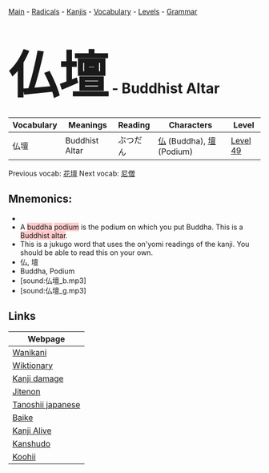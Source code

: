 <style> bigfont {font-size: 100px}</style>
[Main](../README.md) -
[Radicals](../radicals.md) -
[Kanjis](../kanjis.md) -
[Vocabulary](../vocabulary.md) -
[Levels](../levels.md) -
[Grammar](../grammar.md)
# <bigfont> 仏壇</bigfont> - Buddhist Altar 

| Vocabulary | Meanings | Reading | Characters | Level |
| --- | --- | --- | --- | --- |
| 仏壇 | Buddhist Altar | ぶつだん |  [仏](../kanjis/仏.md) (Buddha), [壇](../kanjis/壇.md) (Podium) | [Level 49](../levels/wk_level49.md) |

Previous vocab: [花壇](花壇.md) Next vocab: [尼僧](尼僧.md) 

## Mnemonics:

* 
* A <span style="background-color:#ffcccb"> buddha</span> <span style="background-color:#ffcccb"> podium</span> is the podium on which you put Buddha. This is a <span style="background-color:#ffcccb"> Buddhist altar</span>.
* This is a jukugo word that uses the on'yomi readings of the kanji. You should be able to read this on your own.
* 仏, 壇
* Buddha, Podium
* [sound:仏壇_b.mp3]
* [sound:仏壇_g.mp3]


## Links 

| Webpage |
| --- |
| [Wanikani          ](https://www.wanikani.com/kanji/仏壇) |
| [Wiktionary        ](https://en.wiktionary.org/wiki/仏壇) |
| [Kanji damage      ](http://www.kanjidamage.com/kanji/search?utf8=✓&q=仏壇) |
| [Jitenon           ](https://jitenon.com/kanji/仏壇) |
| [Tanoshii japanese ](https://www.tanoshiijapanese.com/dictionary/kanji.cfm?k=仏壇) |
| [Baike             ](https://baike.baidu.com/item/仏壇) |
| [Kanji Alive       ](https://app.kanjialive.com/仏壇) |
| [Kanshudo          ](https://www.kanshudo.com/searchmn?q=仏壇) |
| [Koohii            ](https://kanji.koohii.com/study/kanji/仏壇) |
